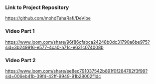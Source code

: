### Link to Project Repository
https://github.com/mohdTahaRafi/DeVibe

### Video Part 1
https://www.loom.com/share/96f86cfabca24248b0dc31790a6be975?sid=3b249916-e577-4ca0-a71c-e631c074008b

### Video Part 2
https://www.loom.com/share/ee8ec791037542b891f0f284782f3f99?sid=006eb41b-39f4-42ff-9949-91b28002f1dc
